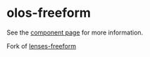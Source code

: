 # olos-freeform

See the [component page](http://olos.github.io/olos-freeform) for more information.

Fork of [lenses-freeform](http://lenses.github.io/lenses-freeform)